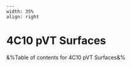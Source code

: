 
```{figure} /figures/busy.png
---
width: 35%
align: right
```
# 4C10 pVT Surfaces

&%Table of contents for 4C10 pVT Surfaces&%